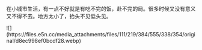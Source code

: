 <p>在小城市生活，有一点不好就是有吃不完的饭，赴不完的局。很多时候又没有意义又不得不去。地方太小了，抬头不见低头见。</p>
![](https://files.e5n.cc/media_attachments/files/111/219/384/555/338/354/original/d8ec998ef0bcdf28.webp)